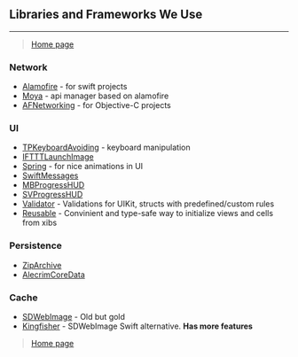 ## Libraries and Frameworks We Use
---

> [Home page](/README.md)

### Network
- [Alamofire](https://github.com/Alamofire/Alamofire) - for swift projects
- [Moya](https://github.com/Moya/Moya) - api manager based on alamofire
- [AFNetworking](https://github.com/AFNetworking/AFNetworking) -  for Objective-C projects

### UI
- [TPKeyboardAvoiding](https://github.com/michaeltyson/TPKeyboardAvoiding) - keyboard manipulation
- [IFTTTLaunchImage](https://github.com/IFTTT/IFTTTLaunchImage)
- [Spring](https://github.com/MengTo/Spring/tree/master/Spring)  - for nice animations in UI
- [SwiftMessages](https://github.com/SwiftKickMobile/SwiftMessages)
- [MBProgressHUD](https://github.com/matej/MBProgressHUD)
- [SVProgressHUD](https://github.com/SVProgressHUD/SVProgressHUD)
- [Validator](https://github.com/adamwaite/Validator) - Validations for UIKit, structs with predefined/custom rules
- [Reusable](https://github.com/AliSoftware/Reusable) - Convinient and type-safe way to initialize views and cells from xibs

### Persistence
- [ZipArchive](https://github.com/ZipArchive/ZipArchive)
- [AlecrimCoreData](https://github.com/Alecrim/AlecrimCoreData)

### Cache
- [SDWebImage](https://github.com/rs/SDWebImage) - Old but gold
- [Kingfisher](https://github.com/onevcat/Kingfisher) - SDWebImage Swift alternative. __Has more features__

> [Home page](/README.md)
